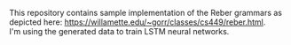 This repository contains sample implementation of the Reber grammars as depicted here: https://willamette.edu/~gorr/classes/cs449/reber.html. <br />
I'm using the generated data to train LSTM neural networks.
